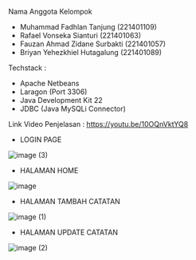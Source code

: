 Nama Anggota Kelompok
- Muhammad Fadhlan Tanjung (221401109)
- Rafael Vonseka Sianturi (221401063)
- Fauzan Ahmad Zidane Surbakti (221401057)
- Briyan Yehezkhiel Hutagalung (221401089)

Techstack :
- Apache Netbeans
- Laragon (Port 3306)
- Java Development Kit 22
- JDBC (Java MySQLi Connector)

Link Video Penjelasan :
https://youtu.be/10OQnVktYQ8

  + LOGIN PAGE 

  ![image (3)](https://github.com/narwha10/UAS_PBO_NA/assets/114417476/66cfb5cc-d81e-479c-9940-293e79019741)

  + HALAMAN HOME 

  ![image](https://github.com/narwha10/UAS_PBO_NA/assets/114417476/320846cf-416a-418d-8420-b459dc180ddd)

  + HALAMAN TAMBAH CATATAN 

  ![image (1)](https://github.com/narwha10/UAS_PBO_NA/assets/114417476/da797da2-b4cb-4f67-9fc2-bc86c01911fd)

  + HALAMAN UPDATE CATATAN 

  ![image (2)](https://github.com/narwha10/UAS_PBO_NA/assets/114417476/df759251-b2d0-40fa-adc5-58ed13f88a9c)


